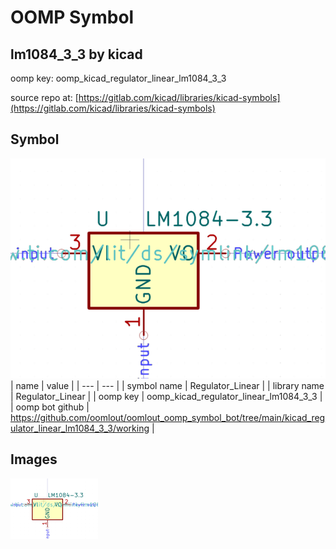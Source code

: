 # OOMP Symbol  
## lm1084_3_3  by kicad  
  
oomp key: oomp_kicad_regulator_linear_lm1084_3_3  
  
source repo at: [https://gitlab.com/kicad/libraries/kicad-symbols](https://gitlab.com/kicad/libraries/kicad-symbols)  
## Symbol  
  
[![working.png](working_600.png)](working.png)  
| name | value | 
| --- | --- | 
| symbol name | Regulator_Linear | 
| library name | Regulator_Linear | 
| oomp key | oomp_kicad_regulator_linear_lm1084_3_3 | 
| oomp bot github | https://github.com/oomlout/oomlout_oomp_symbol_bot/tree/main/kicad_regulator_linear_lm1084_3_3/working | 
## Images  
  
[![working.png](working_140.png)](working.png)  
